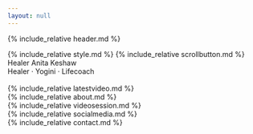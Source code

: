```yaml
---
layout: null
---
```

{% include_relative header.md %}
<title>Healer Anita Keshaw | Website of Healer Anita Keshaw</title>
{% include_relative style.md %}
</head>
<body>
{% include_relative scrollbutton.md %}
<div class="header w3-card w3-padding-24 paddingbottom32">
  <div class="w3-xxxlarge">Healer Anita Keshaw</div>
  <div class="w3-xlarge">Healer · Yogini · Lifecoach</div>
</div>
<br>
{% include_relative latestvideo.md %}
<br>
{% include_relative about.md %}
<br>
{% include_relative videosession.md %}
<br>
{% include_relative socialmedia.md %}
<br>
{% include_relative contact.md %}
<br>
</body>
</html>
